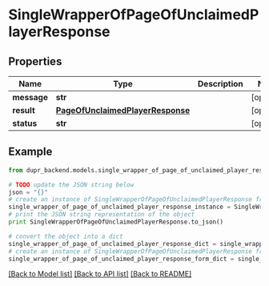 # SingleWrapperOfPageOfUnclaimedPlayerResponse


## Properties
Name | Type | Description | Notes
------------ | ------------- | ------------- | -------------
**message** | **str** |  | [optional] 
**result** | [**PageOfUnclaimedPlayerResponse**](PageOfUnclaimedPlayerResponse.md) |  | [optional] 
**status** | **str** |  | [optional] 

## Example

```python
from dupr_backend.models.single_wrapper_of_page_of_unclaimed_player_response import SingleWrapperOfPageOfUnclaimedPlayerResponse

# TODO update the JSON string below
json = "{}"
# create an instance of SingleWrapperOfPageOfUnclaimedPlayerResponse from a JSON string
single_wrapper_of_page_of_unclaimed_player_response_instance = SingleWrapperOfPageOfUnclaimedPlayerResponse.from_json(json)
# print the JSON string representation of the object
print SingleWrapperOfPageOfUnclaimedPlayerResponse.to_json()

# convert the object into a dict
single_wrapper_of_page_of_unclaimed_player_response_dict = single_wrapper_of_page_of_unclaimed_player_response_instance.to_dict()
# create an instance of SingleWrapperOfPageOfUnclaimedPlayerResponse from a dict
single_wrapper_of_page_of_unclaimed_player_response_form_dict = single_wrapper_of_page_of_unclaimed_player_response.from_dict(single_wrapper_of_page_of_unclaimed_player_response_dict)
```
[[Back to Model list]](../README.md#documentation-for-models) [[Back to API list]](../README.md#documentation-for-api-endpoints) [[Back to README]](../README.md)


